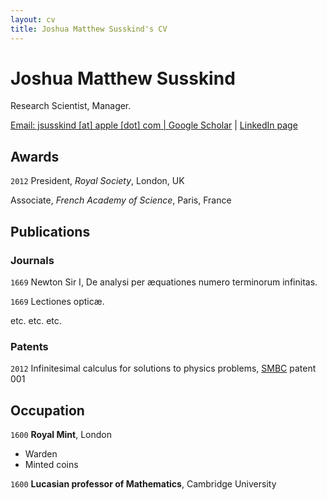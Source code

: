 ```yaml
---
layout: cv
title: Joshua Matthew Susskind's CV
---
```

# Joshua Matthew Susskind
Research Scientist, Manager.

<div id="webaddress">
<a href="jsusskind [at] apple [dot] com">Email: jsusskind [at] apple [dot] com | 
<a href="https://scholar.google.com/citations?user=Sv2TGqsAAAAJ&hl=en">Google Scholar</a>
| <a href="https://www.linkedin.com/in/joshua-susskind-8ab2ab5/">LinkedIn page</a>
</div>

 



## Awards

`2012`
President, *Royal Society*, London, UK

Associate, *French Academy of Science*, Paris, France



## Publications

<!-- A list is also available [online](http://scholar.google.co.uk/citations?user=LTOTl0YAAAAJ) -->

### Journals

`1669`
Newton Sir I, De analysi per æquationes numero terminorum infinitas. 

`1669`
Lectiones opticæ.

etc. etc. etc.

### Patents

`2012`
Infinitesimal calculus for solutions to physics problems, [SMBC](http://www.techdirt.com/articles/20121011/09312820678/if-patents-had-been-around-time-newton.shtml) patent 001


## Occupation

`1600`
__Royal Mint__, London

- Warden
- Minted coins

`1600`
__Lucasian professor of Mathematics__, Cambridge University



<!-- ### Footer

Last updated: May 2013 -->


